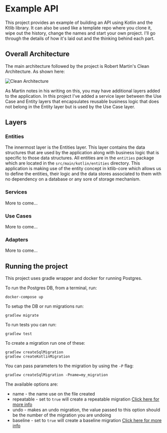 # Example API

This project provides an example of building an API using Kotlin and the Ktlib library. It can also be used
like a template repo where you clone it, wipe out the history, change the names and start your own project.
I'll go through the details of how it's laid out and the thinking behind each part.

## Overall Architecture
The main architecture followed by the project is Robert Martin's Clean Architecture. As shown here:

![Clean Architecture](https://blog.cleancoder.com/uncle-bob/images/2012-08-13-the-clean-architecture/CleanArchitecture.jpg)

As Martin notes in his writing on this, you may have additional layers added to the application. In this project
I've added a service layer between the Use Case and Entity layers that encapsulates reusable business logic that
does not belong in the Entity layer but is used by the Use Case layer.

## Layers

### Entities

The innermost layer is the Entities layer. This layer contains the data structures that are used by the application along
with business logic that is specific to those data structures. All entities are in the `entities` package which are
located in the `src/main/kotlin/entities` directory. This application is making use of the entity concept in ktlib-core
which allows us to define the entities, their logic and the data stores associated to them with no dependency on a
database or any sore of storage mechanism.

### Services
More to come...

### Use Cases
More to come...

### Adapters
More to come...

## Running the project

This project uses gradle wrapper and docker for running Postgres.

To run the Postgres DB, from a terminal, run:

```
docker-compose up
```  

To setup the DB or run migrations run:

```
gradlew migrate
```

To run tests you can run:

```
gradlew test
```

To create a migration run one of these:

```
gradlew createSqlMigration
gradlew createKotlinMigration
```

You can pass parameters to the migration by using the `-P` flag:

```
gradlew createSqlMigration -Pname=my_migration
```

The available options are:

* name - the name use on the file created
* repeatable - set to `true` will create a repeatable
  migration [Click here for more info](https://flywaydb.org/documentation/tutorials/repeatable)
* undo - makes an undo migration, the value passed to this option should be the number of the migration you are undoing
* baseline - set to `true` will create a baseline
  migration [Click here for more info](https://flywaydb.org/documentation/concepts/baselinemigrations)